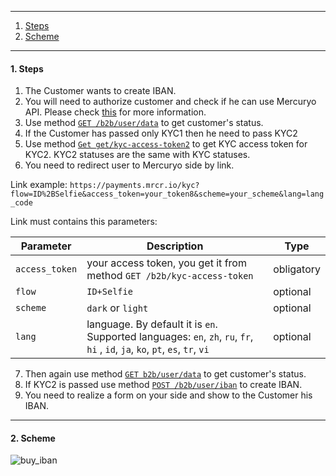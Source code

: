 ***

1. [Steps](README.md/#1-steps)
2. [Scheme](README.md/#2-scheme)

***

<a name="steps"></a>
#### 1. Steps

1. The Customer wants to create IBAN.
2. You will need to authorize customer and check if he can use Mercuryo API. Please check [this](https://github.com/mercuryoio/Commercial-API/blob/master/Login/README.md) for more information.
3. Use method [`GET /b2b/user/data`](https://sandbox-cryptosaas.mrcr.io/v1.6/comm-docs/index.html#api-B2B_User-UserData) to get customer's status.
4. If the Customer has passed only KYC1 then he need to pass KYC2
5. Use method [`Get get/kyc-access-token2`]() to get KYC access token for KYC2. KYC2 statuses are the same with KYC statuses.
6. You need to redirect user to Mercuryo side by link.

Link example: `https://payments.mrcr.io/kyc?flow=ID%2BSelfie&access_token=your_token8&scheme=your_scheme&lang=lang_code`

Link must contains this parameters:

| Parameter  |  Description  | Type |
| ------------- | -------------  | -------------  |
| `access_token` | your access token, you get it from method `GET /b2b/kyc-access-token` | obligatory |
| `flow` |  `ID+Selfie`  | optional |
| `scheme` | `dark` or `light` | optional |
| `lang` | language. By default it is `en`. Supported languages: `en`, `zh`, `ru`, `fr`, `hi` , `id`, `ja`, `ko`, `pt`, `es`, `tr`, `vi`  | optional |
7. Then again use method [`GET b2b/user/data`](https://sandbox-cryptosaas.mrcr.io/v1.6/comm-docs/index.html#api-B2B_User-UserData) to get customer's status. 
8. If KYC2 is passed use method [`POST /b2b/user/iban`](https://sandbox-cryptosaas.mrcr.io/v1.6/comm-docs/index.html#api-B2B_User-IbanCreate) to create IBAN.
9. You need to realize a form on your side and show to the Customer his IBAN. 

***

#### 2. Scheme

![buy_iban](https://github.com/mercuryoio/Commercial-API/blob/master/9%20IBAN%20Create/IBAN%20create.png)
